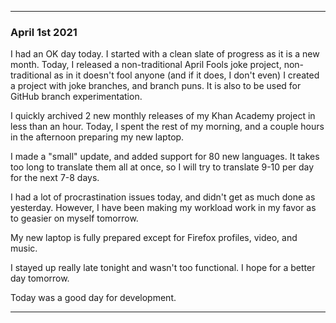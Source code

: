 
***

### April 1st 2021

I had an OK day today. I started with a clean slate of progress as it is a new month. Today, I released a non-traditional April Fools joke project, non-traditional as in it doesn't fool anyone (and if it does, I don't even) I created a project with joke branches, and branch puns. It is also to be used for GitHub branch experimentation.

I quickly archived 2 new monthly releases of my Khan Academy project in less than an hour. Today, I spent the rest of my morning, and a couple hours in the afternoon preparing my new laptop.

I made a "small" update, and added support for 80 new languages. It takes too long to translate them all at once, so I will try to translate 9-10 per day for the next 7-8 days.

I had a lot of procrastination issues today, and didn't get as much done as yesterday. However, I have been making my workload work in my favor as to geasier on myself tomorrow.

My new laptop is fully prepared except for Firefox profiles, video, and music.

I stayed up really late tonight and wasn't too functional. I hope for a better day tomorrow.

Today was a good day for development.

***

